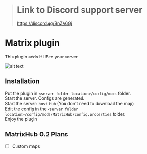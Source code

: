 > # Link to Discord support server
> https://discord.gg/BnZV6Gj

# Matrix plugin
This plugin adds HUB to your server.

![alt text](http://d.zaix.ru/iQP7.png)

## Installation

Put the plugin in ``<server folder location>/config/mods`` folder.<br>
Start the server. Configs are generated.<br>
Start the server: ``host Hub`` (You don't need to download the map)<br>
Edit the config in the ``<server folder location>/config/mods/MatrixHub/config.properties`` folder.<br>
Enjoy the plugin

## MatrixHub 0.2 Plans
- [ ] Custom maps
